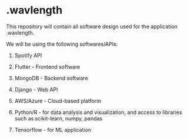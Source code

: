# .wavlength
This repository will contain all software design used for the application .wavlength.

We will be using the following softwares/APIs: 

1. Spotify API

2. Flutter - Frontend software

3. MongoDB - Backend software 

4. Django - Web API

5. AWS/Azure - Cloud-based platform 

6. Python/R - for data analysis and visualization, and access to libraries such as scikit-learn, numpy, pandas

7. Tensorflow - for ML application 
